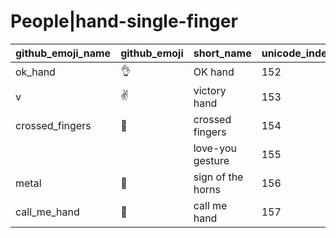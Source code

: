 # People|hand-single-finger

|github_emoji_name|github_emoji|short_name|unicode_index|
|---|---|---|---|
|ok_hand|:ok_hand:|OK hand|152|
|v|:v:|victory hand|153|
|crossed_fingers|:crossed_fingers:|crossed fingers|154|
|||love-you gesture|155|
|metal|:metal:|sign of the horns|156|
|call_me_hand|:call_me_hand:|call me hand|157|
